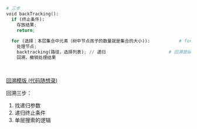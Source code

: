 ```python
# 三步
void backTracking():
  if (终止条件):
    存放结果;
    return;
  
  for (选择：本层集合中元素（树中节点孩子的数量就是集合的大小)):			# for 是树展开的子树， 横向遍历
    处理节点;
    backtracking(路径，选择列表); // 递归						# 回溯是纵向遍历， 往深处， 参见leetcode78
    回溯，撤销处理结果
    
    
```



[回溯模版 (代码随想录)](https://www.programmercarl.com/回溯算法理论基础.html#回溯法模板)

回溯三步：

1. 找递归参数
2. 递归终止条件
3. 单层搜索的逻辑

